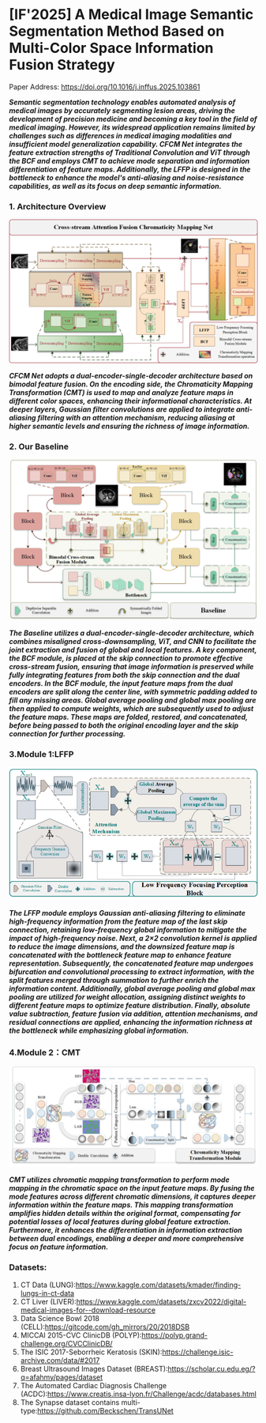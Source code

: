 # [IF'2025] A Medical Image Semantic Segmentation Method Based on Multi-Color Space Information Fusion Strategy

Paper Address: https://doi.org/10.1016/j.inffus.2025.103861

***Semantic segmentation technology enables automated analysis of medical images by accurately segmenting lesion areas, driving the development of precision medicine and becoming a key tool in the field of medical imaging. However, its widespread application remains limited by challenges such as differences in medical imaging modalities and insufficient model generalization capability. CFCM Net integrates the feature extraction strengths of Traditional Convolution and ViT through the BCF and employs CMT to achieve mode separation and information differentiation of feature maps. Additionally, the LFFP is designed in the bottleneck to enhance the model's anti-aliasing and noise-resistance capabilities, as well as its focus on deep semantic information.***

### 1. Architecture Overview

![Overview](Overview.png)

***CFCM Net adopts a dual-encoder-single-decoder architecture based on bimodal feature fusion. On the encoding side, the Chromaticity Mapping Transformation (CMT) is used to map and analyze feature maps in different color spaces, enhancing their informational characteristics. At deeper layers, Gaussian filter convolutions are applied to integrate anti-aliasing filtering with an attention mechanism, reducing aliasing at higher semantic levels and ensuring the richness of image information.***

### 2. Our Baseline

![CFCM Net_Baseline](CFCM-Net_Baseline.png)

***The Baseline utilizes a dual-encoder-single-decoder architecture, which combines misaligned cross-downsampling, ViT, and CNN to facilitate the joint extraction and fusion of global and local features. A key component, the BCF module, is placed at the skip connection to promote effective cross-stream fusion, ensuring that image information is preserved while fully integrating features from both the skip connection and the dual encoders. In the BCF module, the input feature maps from the dual encoders are split along the center line, with symmetric padding added to fill any missing areas. Global average pooling and global max pooling are then applied to compute weights, which are subsequently used to adjust the feature maps. These maps are folded, restored, and concatenated, before being passed to both the original encoding layer and the skip connection for further processing.***

### 3.Module 1:LFFP

![CFCM Net_module1](CFCM-Net_module1.png)

***The LFFP module employs Gaussian anti-aliasing filtering to eliminate high-frequency information from the feature map of the last skip connection, retaining low-frequency global information to mitigate the impact of high-frequency noise. Next, a 2×2 convolution kernel is applied to reduce the image dimensions, and the downsized feature map is concatenated with the bottleneck feature map to enhance feature representation. Subsequently, the concatenated feature map undergoes bifurcation and convolutional processing to extract information, with the split features merged through summation to further enrich the information content. Additionally, global average pooling and global max pooling are utilized for weight allocation, assigning distinct weights to different feature maps to optimize feature distribution. Finally, absolute value subtraction, feature fusion via addition, attention mechanisms, and residual connections are applied, enhancing the information richness at the bottleneck while emphasizing global information.***



### 4.Module 2：CMT

![CFCM Net_module2](CFCM-Net_module2.png)

***CMT utilizes chromatic mapping transformation to perform mode mapping in the chromatic space on the input feature maps. By fusing the mode features across different chromatic dimensions, it captures deeper information within the feature maps. This mapping transformation amplifies hidden details within the original format, compensating for potential losses of local features during global feature extraction. Furthermore, it enhances the differentiation in information extraction between dual encodings, enabling a deeper and more comprehensive focus on feature information.***



### Datasets:

1. CT Data (LUNG):https://www.kaggle.com/datasets/kmader/finding-lungs-in-ct-data
2. CT Liver (LIVER):https://www.kaggle.com/datasets/zxcv2022/digital-medical-images-for--download-resource
3. Data Science Bowl 2018 (CELL):https://gitcode.com/gh_mirrors/20/2018DSB
4. MICCAI 2015-CVC ClinicDB (POLYP):https://polyp.grand-challenge.org/CVCClinicDB/
5. The ISIC 2017-Seborrheic Keratosis (SKIN):https://challenge.isic-archive.com/data/#2017
6. Breast Ultrasound Images Dataset (BREAST):https://scholar.cu.edu.eg/?q=afahmy/pages/dataset
7. The Automated Cardiac Diagnosis Challenge (ACDC):https://www.creatis.insa-lyon.fr/Challenge/acdc/databases.html
8. The Synapse dataset contains multi-type:https://github.com/Beckschen/TransUNet







